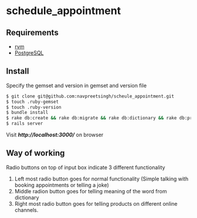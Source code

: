 # schedule_appointment

## Requirements

* [rvm](https://rvm.io/)
* [PostgreSQL](https://www.postgresql.org/download/linux/ubuntu/)

## Install
Specify the gemset and version in gemset and version file

```sh
$ git clone git@github.com:navpreetsingh/scheule_appointment.git
$ touch .ruby-gemset
$ touch .ruby-version
$ bundle install
$ rake db:create && rake db:migrate && rake db:dictionary && rake db:products
$ rails server
```

Visit ***http://localhost:3000/*** on browser

## Way of working
Radio buttons on top of input box indicate 3 different functionality
1. Left most radio button goes for normal functionality (Simple talking with booking appointments or telling a joke)
2. Middle radion button goes for telling meaning of the word from dictionary
3. Right most radio button goes for telling products on different online channels.
